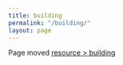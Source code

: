 ```yaml
---
title: building
permalink: "/building/"
layout: page
---
```


Page moved [resource > building](/resource/building)
